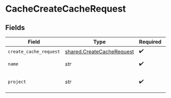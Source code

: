 # CacheCreateCacheRequest


## Fields

| Field                                                                  | Type                                                                   | Required                                                               | Description                                                            |
| ---------------------------------------------------------------------- | ---------------------------------------------------------------------- | ---------------------------------------------------------------------- | ---------------------------------------------------------------------- |
| `create_cache_request`                                                 | [shared.CreateCacheRequest](../../models/shared/createcacherequest.md) | :heavy_check_mark:                                                     | N/A                                                                    |
| `name`                                                                 | *str*                                                                  | :heavy_check_mark:                                                     | cache name                                                             |
| `project`                                                              | *str*                                                                  | :heavy_check_mark:                                                     | Tigris project name                                                    |